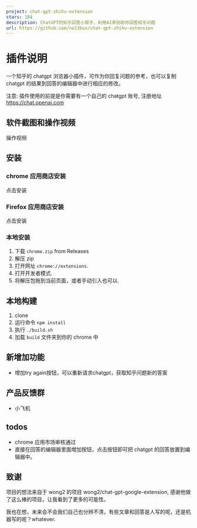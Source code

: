 ```yaml
---
project: chat-gpt-zhihu-extension
stars: 184
description: ChatGPT的知乎回答小帮手，利用AI来协助你回答知乎问题
url: https://github.com/no13bus/chat-gpt-zhihu-extension
---
```


插件说明
====

一个知乎的 chatgpt 浏览器小插件，可作为你回复问题的参考，也可以复制 chatgpt 的结果到回答的编辑器中进行相应的修改。

注意: 插件使用的前提是你需要有一个自己的 chatgpt 账号, 注册地址 https://chat.openai.com

软件截图和操作视频
---------

操作视频

安装
--

### chrome 应用商店安装

点击安装

### Firefox 应用商店安装

点击安装

### 本地安装

1.  下载 `chrome.zip` from Releases
2.  解压 zip
3.  打开网址 `chrome://extensions`.
4.  打开开发者模式.
5.  将解压包拖到当前页面，或者手动引入也可以.

本地构建
----

1.  clone
2.  运行命令 `npm install`
3.  执行 `./build.sh`
4.  加载 `build` 文件夹到你的 chrome 中

新增加功能
-----

-   增加try again按钮，可以重新请求chatgpt，获取知乎问题新的答案

产品反馈群
-----

-   小飞机

todos
-----

-   chrome 应用市场审核通过
-   直接在回答的编辑器里面增加按钮，点击按钮即可把 chatgpt 的回答放置到编辑器中。

致谢
--

项目的想法来自于 wong2 的项目 wong2/chat-gpt-google-extension, 感谢他做了这么棒的项目，让我看到了更多的可能性。

我也在想，未来会不会我们自己也分辨不清，有些文章和回答是人写的呢，还是机器写的呢？whatever.
